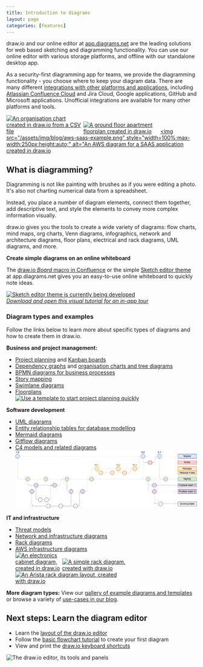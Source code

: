 ```yaml
---
title: Introduction to diagrams
layout: page
categories: [features]
---
```

draw.io and our online editor at [app.diagrams.net](https://app.diagrams.net) are the leading solutions for web based sketching and diagramming functionality. You can use our online editor with various storage platforms, and offline with our standalone desktop app.

As a security-first diagramming app for teams, we provide the diagramming functionality - you choose where to keep your diagram data. There are many different [integrations with other platforms and applications](/integrations.html), including [Atlassian Confluence Cloud](/doc/drawio-confluence-cloud.html) and Jira Cloud, Google applications, GitHub and Microsoft applications. Unofficial integrations are available for many other platforms and tools.

[<img src="/assets/img/blog/org-chart-from-csv.png" style="width=100%;max-width:200px;height:auto;" alt="An organisation chart created in draw.io from a CSV file">](https://viewer.diagrams.net/?lightbox=1&highlight=0000ff&edit=_blank&layers=1&nav=1&title=#Uhttps%3A%2F%2Fraw.githubusercontent.com%2Fjgraph%2Fdrawio-diagrams%2Fdev%2Fexamples%2Forgchart-from-csv.drawio) [<img src="/assets/img/blog/floorplan-apartment-ground-floor.png" style="width=100%;max-width:200px;height:auto;" alt="A ground floor apartment floorplan created in draw.io">](https://viewer.diagrams.net/?lightbox=1&highlight=0000ff&edit=_blank&layers=1&nav=1&title=#Uhttps%3A%2F%2Fraw.githubusercontent.com%2Fjgraph%2Fdrawio-diagrams%2Fdev%2Fblog%2Ffloorplan-apartment.drawio)
[<img src="/assets/img/blog/aws-saas-example.png" style="width=100%;max-width:250px;height:auto;" alt="An AWS diagram for a SAAS application created in draw.io](https://viewer.diagrams.net/?lightbox=1&highlight=0000ff&edit=_blank&layers=1&nav=1&title=#Uhttps%3A%2F%2Fraw.githubusercontent.com%2Fjgraph%2Fdrawio-diagrams%2Fdev%2Fexamples%2Faws-saas-example.drawio)

## What is diagramming?

Diagramming is not like painting with brushes as if you were editing a photo. It's also not charting numerical data from a spreadsheet.

Instead, you place a number of diagram elements, connect them together, add descriptive text, and style the elements to convey more complex information visually. 

draw.io gives you the tools to create a wide variety of diagrams: flow charts, mind maps, org charts, Venn diagrams, infographics, network and architecture diagrams, floor plans, electrical and rack diagrams, UML diagrams, and more.

**Create simple diagrams on an online whiteboard**

The [draw.io _Board_ macro in Confluence](/blog/online-whiteboard-confluence.html) or the simple [Sketch editor theme](/blog/sketch-online-whiteboard.html) at app.diagrams.net gives you an easy-to-use online whiteboard to quickly note ideas. 

[<img src="/assets/img/blog/sketch-theme-tutorial.png" style="width=100%;max-width:500px;height:auto;" alt="Sketch editor theme is currently being developed">](https://app.diagrams.net/?splash=0&ui=sketch&title=#Uhttps%3A%2F%2Fraw.githubusercontent.com%2Fjgraph%2Fdrawio-diagrams%2Fmaster%2Fblog%2Fboard-visual-tutorial.drawio)
<br />[_Download and open this visual tutorial for an in-app tour_](https://app.diagrams.net/?splash=0&ui=sketch&title=#Uhttps%3A%2F%2Fraw.githubusercontent.com%2Fjgraph%2Fdrawio-diagrams%2Fmaster%2Fblog%2Fboard-visual-tutorial.drawio)

### Diagram types and examples

Follow the links below to learn more about specific types of diagrams and how to create them in draw.io.

**Business and project management:**
* [Project planning](/blog/project-planning-diagrams.html) and [Kanban boards](/blog/kanban-boards.html)
* [Dependency graphs](/blog/dependency-graphs.html) and [organisation charts and tree diagrams](/blog/org-charts.html)
* [BPMN diagrams for business processes](/blog/bpmn-2-0.html)
* [Story mapping](/blog/story-mapping.html)
* [Swimlane diagrams](/blog/swimlane-diagrams.html)
* [Floorplans](/blog/floorplans.html)
<br />[<img src="/assets/img/blog/business-model-in-sketch-theme.png" style="width=100%;max-width:600px;height:auto;" alt="Use a template to start project planning quickly">](https://viewer.diagrams.net/?lightbox=1&highlight=0000ff&edit=_blank&layers=1&nav=1&title=#Uhttps%3A%2F%2Fraw.githubusercontent.com%2Fjgraph%2Fdrawio-diagrams%2Fdev%2Ftemplates%2Fbusiness%2Fbusiness_model_canvas_1.xml)

**Software development**
* [UML diagrams](/blog/uml-2-5.html)
* [Entity relationship tables for database modelling](/blog/entity-relationship-tables.html)
* [Mermaid diagrams](/blog/mermaid-diagrams.html)
* [Gitflow diagrams](/blog/gitflow-diagram.html)
* [C4 models and related diagrams](/blog/c4-modelling.html)
<br />[<img src="/assets/img/blog/gitflow-example.png" style="max-width:100%;height:auto;" alt="An example gitflow diagram">](https://app.diagrams.net/?lightbox=1&highlight=0000ff&edit=_blank&layers=1&nav=1&title=#Uhttps%3A%2F%2Fraw.githubusercontent.com%2Fjgraph%2Fdrawio-diagrams%2Fmaster%2Fblog%2Fgitflow-examples.drawio)

**IT and infrastructure**
* [Threat models](/blog/threat-modelling.html)
* [Network and infrastructure diagrams](/blog/network-diagrams.html)
* [Rack diagrams](/blog/rack-diagrams.html)
* [AWS infrastructure diagrams](/blog/aws-diagrams.html)
<br />[<img src="/assets/img/blog/rack-diagram-electronics-cabinet-example.png" style="width=100%;max-width:120px;height:auto;" alt="An electronics cabinet diagram, created in draw.io">](https://viewer.diagrams.net/?lightbox=1&highlight=0000ff&edit=_blank&layers=1&nav=1&title=#Uhttps%3A%2F%2Fraw.githubusercontent.com%2Fjgraph%2Fdrawio-diagrams%2Fdev%2Ftemplates%2Fengineering%2Fcabinet_2.xml) [<img src="/assets/img/blog/rack-diagram-simple-server.png" alt="A simple rack diagram, created with draw.io" style="width=100%;max-width:190px;height:auto;">](https://viewer.diagrams.net/?lightbox=1&highlight=0000ff&edit=_blank&layers=1&nav=1&title=#Uhttps%3A%2F%2Fraw.githubusercontent.com%2Fjgraph%2Fdrawio-diagrams%2Fdev%2Fexamples%2Frack-diagram-simple-server.drawio) [<img src="/assets/img/blog/rack-diagram-arista-example.png" alt="An Arista rack diagram layout, created with draw.io" style="width=100%;max-width:300px;height:auto;" >](https://viewer.diagrams.net/?lightbox=1&highlight=0000ff&edit=_blank&layers=1&nav=1&title=#Uhttps%3A%2F%2Fraw.githubusercontent.com%2Fjgraph%2Fdrawio-diagrams%2Fdev%2Ftemplates%2Fnetwork%2Farista.drawio)

**More diagram types:** View our [gallery of example diagrams and templates](/example-diagrams.html) or browse a variety of [use-cases in our blog](/blog/use-cases.html). 

## Next steps: Learn the diagram editor

* Learn the [layout of the draw.io editor](/doc/getting-started-editor.html)
* Follow the [basic flowchart tutorial](/doc/getting-started-basic-flow-chart.html) to create your first diagram
* View and print the [draw.io keyboard shortcuts](https://app.diagrams.net/shortcuts.svg)

<img src="/assets/img/blog/interface-introduction.png" style="max-width:100%;height:auto;" alt="The draw.io editor, its tools and panels">
